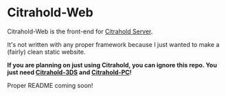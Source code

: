 # Citrahold-Web
Citrahold-Web is the front-end for [Citrahold Server](https://github.com/regimensocial/Citrahold-Server).

It's not written with any proper framework because I just wanted to make a (fairly) clean static website.

**If you are planning on just using Citrahold, you can ignore this repo. You just need [Citrahold-3DS](https://github.com/regimensocial/Citrahold-3DS) and [Citrahold-PC](https://github.com/regimensocial/citraholdUI/)!**

Proper README coming soon!

